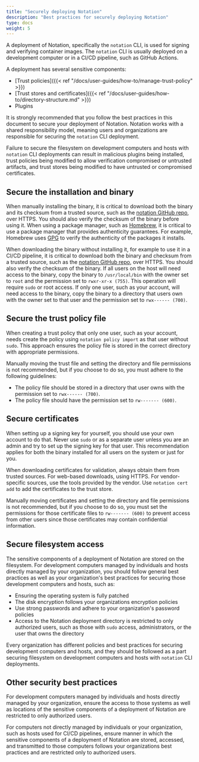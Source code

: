```yaml
---
title: "Securely deploying Notation"
description: "Best practices for securely deploying Notation"
type: docs
weight: 5
---
```


A deployment of Notation, specifically the `notation` CLI, is used for signing and verifying container images. The `notation` CLI is usually deployed on a development computer or in a CI/CD pipeline, such as GitHub Actions.

A deployment has several sensitive components:

- [Trust policies]({{< ref "/docs/user-guides/how-to/manage-trust-policy" >}})
- [Trust stores and certificates]({{< ref "/docs/user-guides/how-to/directory-structure.md" >}})
- Plugins

It is strongly recommended that you follow the best practices in this document to secure your deployment of Notation. Notation works with a shared responsibility model, meaning users and organizations are responsible for securing the `notation` CLI deployment.

Failure to secure the filesystem on development computers and hosts with `notation` CLI deployments can result in malicious plugins being installed, trust policies being modified to allow verification compromised or untrusted artifacts, and trust stores being modified to have untrusted or compromised certificates.

## Secure the installation and binary

When manually installing the binary, it is critical to download both the binary and its checksum from a trusted source, such as the [notation GitHub repo](https://github.com/notaryproject/notation/releases), over HTTPS. You should also verify the checksum of the binary before using it. When using a package manager, such as [Homebrew](https://brew.sh/), it is critical to use a package manager that provides authenticity guarantees. For example, Homebrew uses [GPG](https://gnupg.org/) to verify the authenticity of the packages it installs. 

When downloading the binary without installing it, for example to use it in a CI/CD pipeline, it is critical to download both the binary and checksum from a trusted source, such as the [notation GitHub repo](https://github.com/notaryproject/notation/releases), over HTTPS. You should also verify the checksum of the binary. If all users on the host will need access to the binary, copy the binary to `/usr/local/bin` with the owner set to `root` and the permission set to `rwxr-xr-x (755)`. This operation will require `sudo` or root access. If only one user, such as your account, will need access to the binary, copy the binary to a directory that users own with the owner set to that user and the permission set to `rwx------ (700)`. 

## Secure the trust policy file

When creating a trust policy that only one user, such as your account, needs create the policy using `notation policy import` as that user without `sudo`. This approach ensures the policy file is stored in the correct directory with appropriate permissions. 

Manually moving the trust file and setting the directory and file permissions is not recommended, but if you choose to do so, you must adhere to the following guidelines:
- The policy file should be stored in a directory that user owns with the permission set to `rwx------ (700)`. 
- The policy file should have the permission set to `rw------- (600)`. 

## Secure certificates

When setting up a signing key for yourself, you should use your own account to do that. Never use `sudo` or as a separate user unless you are an admin and try to set up the signing key for that user. This recommendation applies for both the binary installed for all users on the system or just for you.

When downloading certificates for validation, always obtain them from trusted sources. For web-based downloads, using HTTPS. For vendor-specific sources, use the tools provided by the vendor. Use `notation cert add` to add the certificates to the trust store. 

Manually moving certificates and setting the directory and file permissions is not recommended, but if you choose to do so, you must set the permissions for those certificate files to `rw------- (600)` to prevent access from other users since those certificates may contain confidential information.

## Secure filesystem access

The sensitive components of a deployment of Notation are stored on the filesystem. For development computers managed by individuals and hosts directly managed by your organization, you should follow general best practices as well as your organization's best practices for securing those development computers and hosts, such as:

- Ensuring the operating system is fully patched
- The disk encryption follows your organizations encryption policies
- Use strong passwords and adhere to your organization's password policies
- Access to the Notation deployment directory is restricted to only authorized users, such as those with `sudo` access, administrators, or the user that owns the directory 

Every organization has different policies and best practices for securing development computers and hosts, and they should be followed as a part securing filesystem on development computers and hosts with `notation` CLI deployments.

## Other security best practices

For development computers managed by individuals and hosts directly managed by your organization, ensure the access to those systems as well as locations of the sensitive components of a deployment of Notation are restricted to only authorized users.

For computers not directly managed by individuals or your organization, such as hosts used for CI/CD pipelines, ensure manner in which the sensitive components of a deployment of Notation are stored, accessed, and transmitted to those computers follows your organizations best practices and are restricted only to authorized users.
